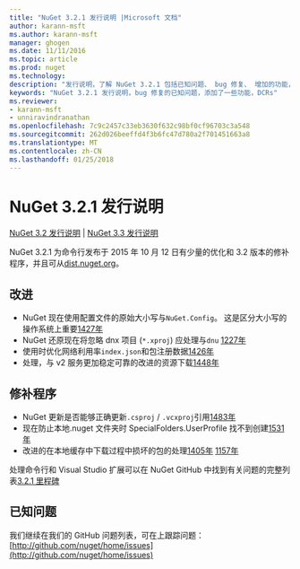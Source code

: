 ```yaml
---
title: "NuGet 3.2.1 发行说明 |Microsoft 文档"
author: karann-msft
ms.author: karann-msft
manager: ghogen
ms.date: 11/11/2016
ms.topic: article
ms.prod: nuget
ms.technology: 
description: "发行说明，了解 NuGet 3.2.1 包括已知问题、 bug 修复、 增加的功能，以及 DCRs。"
keywords: "NuGet 3.2.1 发行说明，bug 修复的已知问题，添加了一些功能，DCRs"
ms.reviewer:
- karann-msft
- unniravindranathan
ms.openlocfilehash: 7c9c2457c33eb3630f632c98bf0cf96703c3a548
ms.sourcegitcommit: 262d026beeffd4f3b6fc47d780a2f701451663a8
ms.translationtype: MT
ms.contentlocale: zh-CN
ms.lasthandoff: 01/25/2018
---
```

# <a name="nuget-321-release-notes"></a>NuGet 3.2.1 发行说明

[NuGet 3.2 发行说明](../release-notes/nuget-3.2.md) | [NuGet 3.3 发行说明](../release-notes/nuget-3.3.md)

NuGet 3.2.1 为命令行发布于 2015 年 10 月 12 日有少量的优化和 3.2 版本的修补程序，并且可从[dist.nuget.org](http://dist.nuget.org/index.html)。

## <a name="improvements"></a>改进

* NuGet 现在使用配置文件的原始大小写与`NuGet.Config`。  这是区分大小写的操作系统上重要[1427年](https://github.com/NuGet/Home/issues/1427)
* NuGet 还原现在将忽略 dnx 项目 (`*.xproj`) 应处理与`dnu` [1227年](https://github.com/NuGet/Home/issues/1227)
* 使用时优化网络利用率`index.json`和包注册数据[1426年](https://github.com/NuGet/Home/issues/1426)
* 处理，与 v2 服务更加稳定可靠的改进的资源下载[1448年](https://github.com/NuGet/Home/issues/1448)

## <a name="fixes"></a>修补程序

* NuGet 更新是否能够正确更新`.csproj` / `.vcxproj`引用[1483年](https://github.com/NuGet/Home/issues/1483)
* 现在防止本地.nuget 文件夹时 SpecialFolders.UserProfile 找不到创建[1531年](https://github.com/NuGet/Home/issues/1531)
* 改进的在本地缓存中下载过程中损坏的包的处理[1405年](https://github.com/NuGet/Home/issues/1405) [1157年](https://github.com/NuGet/Home/issues/1157)

处理命令行和 Visual Studio 扩展可以在 NuGet GitHub 中找到有关问题的完整列表[3.2.1 里程碑](https://github.com/NuGet/Home/issues?q=milestone%3A3.2.1+is%3Aclosed)

## <a name="known-issues"></a>已知问题

我们继续在我们的 GitHub 问题列表，可在上跟踪问题： [http://github.com/nuget/home/issues](http://github.com/nuget/home/issues)